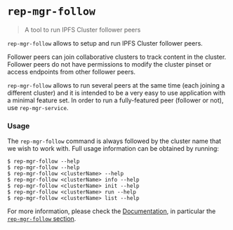 # `rep-mgr-follow`

> A tool to run IPFS Cluster follower peers

`rep-mgr-follow` allows to setup and run IPFS Cluster follower peers.

Follower peers can join collaborative clusters to track content in the
cluster. Follower peers do not have permissions to modify the cluster pinset
or access endpoints from other follower peers.

`rep-mgr-follow` allows to run several peers at the same time (each
joining a different cluster) and it is intended to be a very easy to use
application with a minimal feature set. In order to run a fully-featured peer
(follower or not), use `rep-mgr-service`.

### Usage

The `rep-mgr-follow` command is always followed by the cluster name
that we wish to work with. Full usage information can be obtained by running:

```
$ rep-mgr-follow --help
$ rep-mgr-follow --help
$ rep-mgr-follow <clusterName> --help
$ rep-mgr-follow <clusterName> info --help
$ rep-mgr-follow <clusterName> init --help
$ rep-mgr-follow <clusterName> run --help
$ rep-mgr-follow <clusterName> list --help
```

For more information, please check the [Documentation](https://ipfscluster.io/documentation), in particular the [`rep-mgr-follow` section](https://ipfscluster.io/documentation/rep-mgr-follow).


